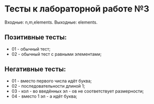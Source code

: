 # Тесты к лабораторной работе №3

Входные: n,m,elements.
Выходные: elements.

## Позитивные тесты:
- 01 - обычный тест;
- 02 - обычный тест с равными элементами;

## Негативные тесты:
- 01 - вместо первого числа идёт буква;  
- 02 - последовательности длиной 1; 
- 03 - кол - во введённых эл - ов не соответствует размерности;  
- 04 - вместо 1 эл - а идёт буква;  